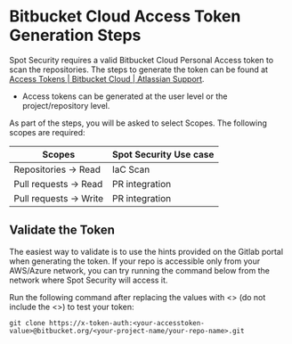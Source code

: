 # Bitbucket Cloud Access Token Generation Steps

Spot Security requires a valid Bitbucket Cloud Personal Access token to scan the repositories. The steps to generate the token can be found at [Access Tokens | Bitbucket Cloud | Atlassian Support](https://support.atlassian.com/bitbucket-cloud/docs/access-tokens/). 

* Access tokens can be generated at the user level or the project/repository level.

As part of the steps, you will be asked to select Scopes. The following scopes are required:

| Scopes                | Spot Security Use case   |
|-----------------------|--------------------------|
| Repositories → Read   | IaC Scan                 |
| Pull requests → Read  | PR integration           |
| Pull requests → Write | PR integration           |

## Validate the Token

The easiest way to validate is to use the hints provided on the Gitlab portal when generating the token. If your repo is accessible only from your AWS/Azure network, you can try running the command below from the network where Spot Security will access it.

Run the following command after replacing the values with <> (do not include the <>) to test your token:

```
git clone https://x-token-auth:<your-accesstoken-value>@bitbucket.org/<your-project-name/your-repo-name>.git
``` 

